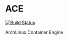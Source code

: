 # ACE

[![Build Status](https://travis-ci.org/guni973/ace.svg?branch=master)](https://travis-ci.org/guni973/ace)

ArchLinux Container Engine


